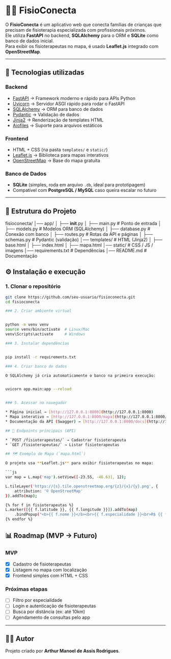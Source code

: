 # 🧑‍⚕️ FisioConecta

O **FisioConecta** é um aplicativo web que conecta famílias de crianças que precisam de fisioterapia especializada com profissionais próximos.  
Ele utiliza **FastAPI** no backend, **SQLAlchemy** para o ORM e **SQLite** como banco de dados inicial.  
Para exibir os fisioterapeutas no mapa, é usado **Leaflet.js** integrado com **OpenStreetMap**.  

---

## 🚀 Tecnologias utilizadas

### **Backend**
- [FastAPI](https://fastapi.tiangolo.com/) → Framework moderno e rápido para APIs Python  
- [Uvicorn](https://www.uvicorn.org/) → Servidor ASGI rápido para rodar o FastAPI  
- [SQLAlchemy](https://www.sqlalchemy.org/) → ORM para banco de dados  
- [Pydantic](https://docs.pydantic.dev/) → Validação de dados  
- [Jinja2](https://jinja.palletsprojects.com/) → Renderização de templates HTML  
- [Aiofiles](https://pypi.org/project/aiofiles/) → Suporte para arquivos estáticos  

### **Frontend**
- HTML + CSS (na pasta `templates/` e `static/`)  
- [Leaflet.js](https://leafletjs.com/) → Biblioteca para mapas interativos  
- [OpenStreetMap](https://www.openstreetmap.org/) → Base do mapa gratuita  

### **Banco de Dados**
- **SQLite** (simples, roda em arquivo `.db`, ideal para prototipagem)  
- Compatível com **PostgreSQL / MySQL** caso queira escalar no futuro  

---

## 📂 Estrutura do Projeto

fisioconecta/
│── app/
│   ├── **init**.py
│   ├── main.py           # Ponto de entrada
│   ├── models.py         # Modelos ORM (SQLAlchemy)
│   ├── database.py       # Conexão com banco
│   ├── routes.py         # Rotas da API e páginas
│   ├── schemas.py        # Pydantic (validação)
│── templates/            # HTML (Jinja2)
│   ├── base.html
│   ├── index.html
│   ├── mapa.html
│── static/               # CSS / JS / imagens
│── requirements.txt      # Dependências
│── README.md             # Documentação

## ⚙️ Instalação e execução

### 1. Clonar o repositório

```bash
git clone https://github.com/seu-usuario/fisioconecta.git
cd fisioconecta

### 2. Criar ambiente virtual


python -m venv venv
source venv/bin/activate  # Linux/Mac
venv\Scripts\activate     # Windows

### 3. Instalar dependências


pip install -r requirements.txt

### 4. Criar banco de dados

O SQLAlchemy já cria automaticamente o banco na primeira execução:


uvicorn app.main:app --reload


### 5. Acessar no navegador

* Página inicial → [http://127.0.0.1:8000](http://127.0.0.1:8000)
* Mapa interativo → [http://127.0.0.1:8000/mapa](http://127.0.0.1:8000/mapa)
* Documentação da API (Swagger) → [http://127.0.0.1:8000/docs](http://127.0.0.1:8000/docs)

## 📌 Endpoints principais (API)

* `POST /fisioterapeutas/` → Cadastrar fisioterapeuta
* `GET /fisioterapeutas/` → Listar fisioterapeutas

## 🗺️ Exemplo de Mapa (`mapa.html`)

O projeto usa **Leaflet.js** para exibir fisioterapeutas no mapa:

```js
var map = L.map('map').setView([-23.55, -46.63], 12);

L.tileLayer('https://{s}.tile.openstreetmap.org/{z}/{x}/{y}.png', {
    attribution: '© OpenStreetMap'
}).addTo(map);

{% for f in fisioterapeutas %}
L.marker([{{ f.latitude }}, {{ f.longitude }}]).addTo(map)
    .bindPopup("<b>{{ f.nome }}</b><br>{{ f.especialidade }}<br>R$ {{ f.preco }}");
{% endfor %}
```

## 📊 Roadmap (MVP → Futuro)

### **MVP**

* [x] Cadastro de fisioterapeutas
* [x] Listagem no mapa com localização
* [x] Frontend simples com HTML + CSS

### **Próximas etapas**

* [ ] Filtro por especialidade
* [ ] Login e autenticação de fisioterapeutas
* [ ] Busca por distância (ex: até 10km)
* [ ] Agendamento de consultas pelo app

---

## 👨‍💻 Autor

Projeto criado por **Arthur Manoel de Assis Rodrigues**.